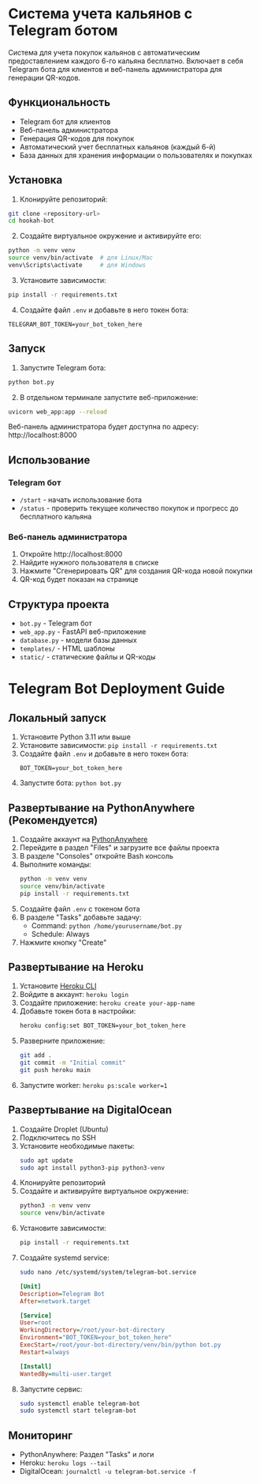 # Система учета кальянов с Telegram ботом

Система для учета покупок кальянов с автоматическим предоставлением каждого 6-го кальяна бесплатно. Включает в себя Telegram бота для клиентов и веб-панель администратора для генерации QR-кодов.

## Функциональность

- Telegram бот для клиентов
- Веб-панель администратора
- Генерация QR-кодов для покупок
- Автоматический учет бесплатных кальянов (каждый 6-й)
- База данных для хранения информации о пользователях и покупках

## Установка

1. Клонируйте репозиторий:
```bash
git clone <repository-url>
cd hookah-bot
```

2. Создайте виртуальное окружение и активируйте его:
```bash
python -m venv venv
source venv/bin/activate  # для Linux/Mac
venv\Scripts\activate     # для Windows
```

3. Установите зависимости:
```bash
pip install -r requirements.txt
```

4. Создайте файл `.env` и добавьте в него токен бота:
```
TELEGRAM_BOT_TOKEN=your_bot_token_here
```

## Запуск

1. Запустите Telegram бота:
```bash
python bot.py
```

2. В отдельном терминале запустите веб-приложение:
```bash
uvicorn web_app:app --reload
```

Веб-панель администратора будет доступна по адресу: http://localhost:8000

## Использование

### Telegram бот

- `/start` - начать использование бота
- `/status` - проверить текущее количество покупок и прогресс до бесплатного кальяна

### Веб-панель администратора

1. Откройте http://localhost:8000
2. Найдите нужного пользователя в списке
3. Нажмите "Сгенерировать QR" для создания QR-кода новой покупки
4. QR-код будет показан на странице

## Структура проекта

- `bot.py` - Telegram бот
- `web_app.py` - FastAPI веб-приложение
- `database.py` - модели базы данных
- `templates/` - HTML шаблоны
- `static/` - статические файлы и QR-коды

# Telegram Bot Deployment Guide

## Локальный запуск
1. Установите Python 3.11 или выше
2. Установите зависимости: `pip install -r requirements.txt`
3. Создайте файл `.env` и добавьте в него токен бота:
   ```
   BOT_TOKEN=your_bot_token_here
   ```
4. Запустите бота: `python bot.py`

## Развертывание на PythonAnywhere (Рекомендуется)

1. Создайте аккаунт на [PythonAnywhere](https://www.pythonanywhere.com/)
2. Перейдите в раздел "Files" и загрузите все файлы проекта
3. В разделе "Consoles" откройте Bash консоль
4. Выполните команды:
   ```bash
   python -m venv venv
   source venv/bin/activate
   pip install -r requirements.txt
   ```
5. Создайте файл `.env` с токеном бота
6. В разделе "Tasks" добавьте задачу:
   - Command: `python /home/yourusername/bot.py`
   - Schedule: Always
7. Нажмите кнопку "Create"

## Развертывание на Heroku

1. Установите [Heroku CLI](https://devcenter.heroku.com/articles/heroku-cli)
2. Войдите в аккаунт: `heroku login`
3. Создайте приложение: `heroku create your-app-name`
4. Добавьте токен бота в настройки:
   ```bash
   heroku config:set BOT_TOKEN=your_bot_token_here
   ```
5. Разверните приложение:
   ```bash
   git add .
   git commit -m "Initial commit"
   git push heroku main
   ```
6. Запустите worker: `heroku ps:scale worker=1`

## Развертывание на DigitalOcean

1. Создайте Droplet (Ubuntu)
2. Подключитесь по SSH
3. Установите необходимые пакеты:
   ```bash
   sudo apt update
   sudo apt install python3-pip python3-venv
   ```
4. Клонируйте репозиторий
5. Создайте и активируйте виртуальное окружение:
   ```bash
   python3 -m venv venv
   source venv/bin/activate
   ```
6. Установите зависимости:
   ```bash
   pip install -r requirements.txt
   ```
7. Создайте systemd service:
   ```bash
   sudo nano /etc/systemd/system/telegram-bot.service
   ```
   ```ini
   [Unit]
   Description=Telegram Bot
   After=network.target

   [Service]
   User=root
   WorkingDirectory=/root/your-bot-directory
   Environment="BOT_TOKEN=your_bot_token_here"
   ExecStart=/root/your-bot-directory/venv/bin/python bot.py
   Restart=always

   [Install]
   WantedBy=multi-user.target
   ```
8. Запустите сервис:
   ```bash
   sudo systemctl enable telegram-bot
   sudo systemctl start telegram-bot
   ```

## Мониторинг
- PythonAnywhere: Раздел "Tasks" и логи
- Heroku: `heroku logs --tail`
- DigitalOcean: `journalctl -u telegram-bot.service -f` 